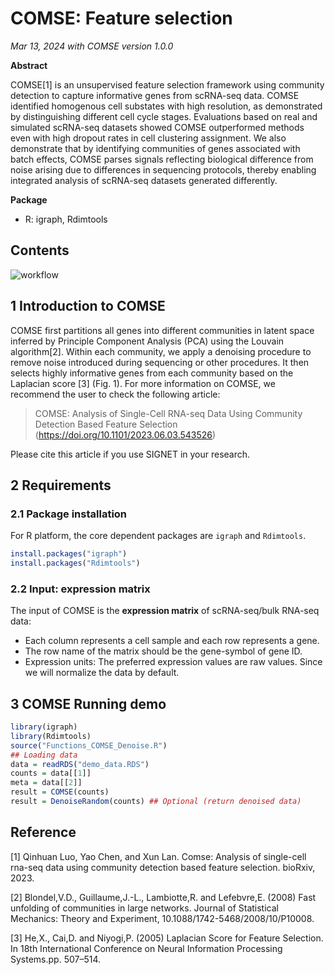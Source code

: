 # COMSE: Feature selection

*Mar 13, 2024 with COMSE version 1.0.0*

**Abstract**

COMSE[1] is an unsupervised feature selection framework using community detection to capture informative genes from scRNA-seq data. COMSE identified homogenous cell substates with high resolution, as demonstrated by distinguishing different cell cycle stages. Evaluations based on real and simulated scRNA-seq datasets showed COMSE outperformed methods even with high dropout rates in cell clustering assignment. We also demonstrate that by identifying communities of genes associated with batch effects, COMSE parses signals reflecting biological difference from noise arising due to differences in sequencing protocols, thereby enabling integrated analysis of scRNA-seq datasets generated differently.

**Package**
* R:  igraph, Rdimtools


## Contents
![workflow](https://github.com/Lan-lab/COMSE/assets/55585881/c0798e84-da4c-4c49-bf09-de831e22f5cb)





## 1 Introduction to COMSE

COMSE first partitions all genes into different communities in latent space inferred by Principle Component Analysis (PCA) using the Louvain algorithm[2]. Within each community, we apply a denoising procedure to remove noise introduced during sequencing or other procedures. It then selects highly informative genes from each community based on the Laplacian score [3] (Fig. 1). For more information on COMSE, we recommend the user to check the following article:

> COMSE: Analysis of Single-Cell RNA-seq Data Using Community Detection Based Feature Selection (https://doi.org/10.1101/2023.06.03.543526)
        
        

Please cite this article if you use SIGNET in your research. 

## 2 Requirements

### 2.1 Package installation

For R platform, the core dependent packages are `igraph` and `Rdimtools`. 

``` R
install.packages("igraph")
install.packages("Rdimtools")
```


### 2.2 Input: expression matrix

The input of COMSE is the **expression matrix** of scRNA-seq/bulk RNA-seq data:

* Each column represents a cell sample and each row represents a gene. 
* The row name of the matrix should be the gene-symbol of gene ID.
* Expression units: The preferred expression values are raw values. Since we will normalize the data by default.

## 3 COMSE Running demo
``` R
library(igraph)
library(Rdimtools)
source("Functions_COMSE_Denoise.R")
## Loading data
data = readRDS("demo_data.RDS")
counts = data[[1]]
meta = data[[2]]
result = COMSE(counts)
result = DenoiseRandom(counts) ## Optional (return denoised data)
```




## Reference

[1] Qinhuan Luo, Yao Chen, and Xun Lan. Comse: Analysis of single-cell rna-seq data using community detection based feature selection. bioRxiv, 2023.

[2] Blondel,V.D., Guillaume,J.-L., Lambiotte,R. and Lefebvre,E. (2008) Fast unfolding of communities in large networks. Journal of Statistical Mechanics: Theory and Experiment, 10.1088/1742-5468/2008/10/P10008.

[3] He,X., Cai,D. and Niyogi,P. (2005) Laplacian Score for Feature Selection. In 18th International Conference on Neural Information Processing Systems.pp. 507–514.


